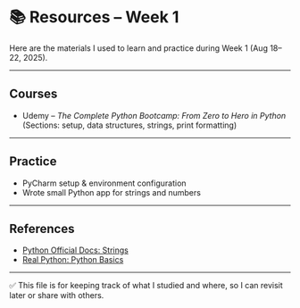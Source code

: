 # 📚 Resources – Week 1

Here are the materials I used to learn and practice during Week 1 (Aug 18–22, 2025).

---

## Courses
- Udemy – *The Complete Python Bootcamp: From Zero to Hero in Python* (Sections: setup, data structures, strings, print formatting)

---

## Practice
- PyCharm setup & environment configuration
- Wrote small Python app for strings and numbers

---

## References
- [Python Official Docs: Strings](https://docs.python.org/3/library/stdtypes.html#text-sequence-type-str)
- [Real Python: Python Basics](https://realpython.com/python-basics/)

---

✅ This file is for keeping track of what I studied and where, so I can revisit later or share with others.
